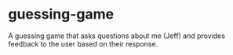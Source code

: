 # guessing-game
A guessing game that asks questions about me (Jeff) and provides feedback to the user based on their response.
